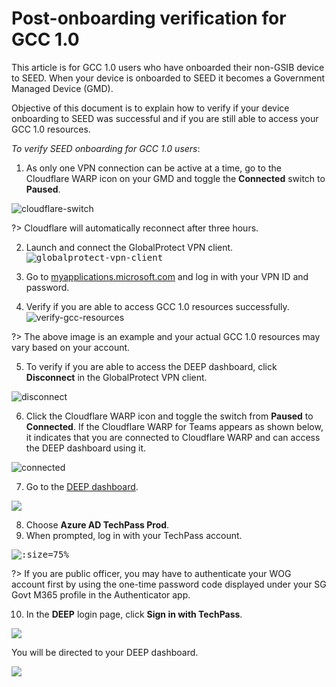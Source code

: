 # Post-onboarding verification for GCC 1.0
This article is for GCC 1.0 users who have onboarded their non-GSIB device to SEED. When your device is onboarded to SEED it becomes a Government Managed Device (GMD).

Objective of this document is to explain how to verify if your device onboarding to SEED was successful and if you are still able to access your GCC 1.0 resources.

*To verify SEED onboarding for GCC 1.0 users*:
1.	As only one VPN connection can be active at a time, go to the Cloudflare WARP icon on your GMD and toggle the **Connected** switch to **Paused**.

![cloudflare-switch](images/gcc-1-users/pause-connection.png ':size=75%')

?> Cloudflare will automatically reconnect after three hours.

2. Launch and connect the GlobalProtect VPN client.
<kbd>![globalprotect-vpn-client](images/gcc-1-users/connect-to-globalprotect-vpn.png ':size=50%')</kbd>

3. Go to [myapplications.microsoft.com](https://myapplications.microsoft.com/) and log in with your VPN ID and password.

4. Verify if you are able to access GCC 1.0 resources successfully.
![verify-gcc-resources](images/gcc-1-users/gcc-1-resources.png)

?> The above image is an example and your actual GCC 1.0 resources may vary based on your account.

5. To verify if you are able to access the DEEP dashboard, click **Disconnect** in the GlobalProtect VPN client.

![disconnect](images/gcc-1-users/disconnect.png ':size=75%')

6. Click the Cloudflare WARP icon and toggle the switch from **Paused** to **Connected**. If the Cloudflare WARP for Teams appears as shown below, it indicates that you are connected to Cloudflare WARP and can access the DEEP dashboard using it.

![connected](images/gcc-1-users/connected.png ':size=75%')

7. Go to the [DEEP dashboard](https://deep.tech.gov.sg).

<kbd>![](images/gcc-1-users/cloudflare-azure.png)</kbd>

8. Choose **Azure AD TechPass Prod**.
9. When prompted, log in with your TechPass account.

<kbd>![](images/gcc-1-users/techpass-login.png ':size=75%')</kbd>

?> If you are public officer, you may have to authenticate your WOG account first by using the one-time password code displayed under your SG Govt M365 profile in the Authenticator app.

10. In the **DEEP** login page, click **Sign in with TechPass**.

<kbd>![](images/gcc-1-users/deep-login-with-techpass.png)</kbd>

You will be directed to your DEEP dashboard.

![](images/gcc-1-users/deep-dashboard.png)
